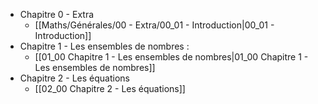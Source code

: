 - Chapitre 0 - Extra
	- [[Maths/Générales/00 - Extra/00_01 - Introduction|00_01 - Introduction]]
- Chapitre 1 - Les ensembles de nombres :
	- [[01_00 Chapitre 1 - Les ensembles de nombres|01_00 Chapitre 1 - Les ensembles de nombres]]   
- Chapitre 2 - Les équations
	- [[02_00 Chapitre 2 - Les équations]]

